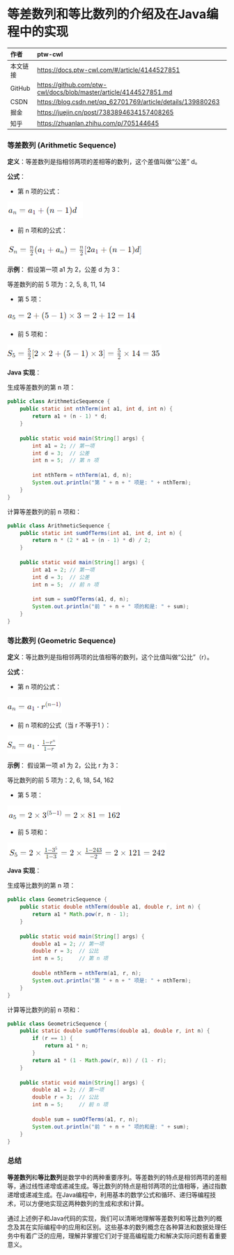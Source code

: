 # 等差数列和等比数列的介绍及在Java编程中的实现


|作者|ptw-cwl|
|:---|:---| 
|本文链接|https://docs.ptw-cwl.com/#/article/4144527851|
|GitHub|https://github.com/ptw-cwl/docs/blob/master/article/4144527851.md|
|CSDN|https://blog.csdn.net/qq_62701769/article/details/139880263|
|掘金|https://juejin.cn/post/7383894634157408265|
|知乎|https://zhuanlan.zhihu.com/p/705144645|




### 等差数列 (Arithmetic Sequence)

**定义**：等差数列是指相邻两项的差相等的数列，这个差值叫做“公差” d。

**公式**：
- 第 n 项的公式：

![01](img/4144527851/01.png)

- 前 n 项和的公式：

 ![02](img/4144527851/02.png)

**示例**：
假设第一项 a1 为 2，公差 d 为 3：

等差数列的前 5 项为：2, 5, 8, 11, 14
- 第 5 项：

![03](img/4144527851/03.png)
- 前 5 项和：

 ![04](img/4144527851/04.png)


**Java 实现**：

生成等差数列的第 n 项：
```java
public class ArithmeticSequence {
    public static int nthTerm(int a1, int d, int n) {
        return a1 + (n - 1) * d;
    }

    public static void main(String[] args) {
        int a1 = 2; // 第一项
        int d = 3;  // 公差
        int n = 5;  // 第 n 项

        int nthTerm = nthTerm(a1, d, n);
        System.out.println("第 " + n + " 项是: " + nthTerm);
    }
}
```

计算等差数列的前 n  项和：
```java
public class ArithmeticSequence {
    public static int sumOfTerms(int a1, int d, int n) {
        return n * (2 * a1 + (n - 1) * d) / 2;
    }

    public static void main(String[] args) {
        int a1 = 2; // 第一项
        int d = 3;  // 公差
        int n = 5;  // 前 n 项

        int sum = sumOfTerms(a1, d, n);
        System.out.println("前 " + n + " 项的和是: " + sum);
    }
}
```

### 等比数列 (Geometric Sequence)

**定义**：等比数列是指相邻两项的比值相等的数列，这个比值叫做“公比”（r）。

**公式**：
- 第  n  项的公式：

![05](img/4144527851/05.png)

- 前  n  项和的公式（当  r 不等于1 ）：

![06](img/4144527851/06.png)


**示例**：
假设第一项 a1 为 2，公比 r 为 3：

等比数列的前 5 项为：2, 6, 18, 54, 162
- 第 5 项：

![07](img/4144527851/07.png)

- 前 5 项和：

![08](img/4144527851/08.png)


**Java 实现**：

生成等比数列的第 n  项：
```java
public class GeometricSequence {
    public static double nthTerm(double a1, double r, int n) {
        return a1 * Math.pow(r, n - 1);
    }

    public static void main(String[] args) {
        double a1 = 2; // 第一项
        double r = 3;  // 公比
        int n = 5;     // 第 n 项

        double nthTerm = nthTerm(a1, r, n);
        System.out.println("第 " + n + " 项是: " + nthTerm);
    }
}
```

计算等比数列的前 n 项和：
```java
public class GeometricSequence {
    public static double sumOfTerms(double a1, double r, int n) {
        if (r == 1) {
            return a1 * n;
        }
        return a1 * (1 - Math.pow(r, n)) / (1 - r);
    }

    public static void main(String[] args) {
        double a1 = 2; // 第一项
        double r = 3;  // 公比
        int n = 5;     // 前 n 项

        double sum = sumOfTerms(a1, r, n);
        System.out.println("前 " + n + " 项的和是: " + sum);
    }
}
```

### 总结

**等差数列**和**等比数列**是数学中的两种重要序列。等差数列的特点是相邻两项的差相等，通过线性递增或递减生成。等比数列的特点是相邻两项的比值相等，通过指数递增或递减生成。在Java编程中，利用基本的数学公式和循环、递归等编程技术，可以方便地实现这两种数列的生成和求和计算。

通过上述例子和Java代码的实现，我们可以清晰地理解等差数列和等比数列的概念及其在实际编程中的应用和区别。这些基本的数列概念在各种算法和数据处理任务中有着广泛的应用，理解并掌握它们对于提高编程能力和解决实际问题有着重要意义。
